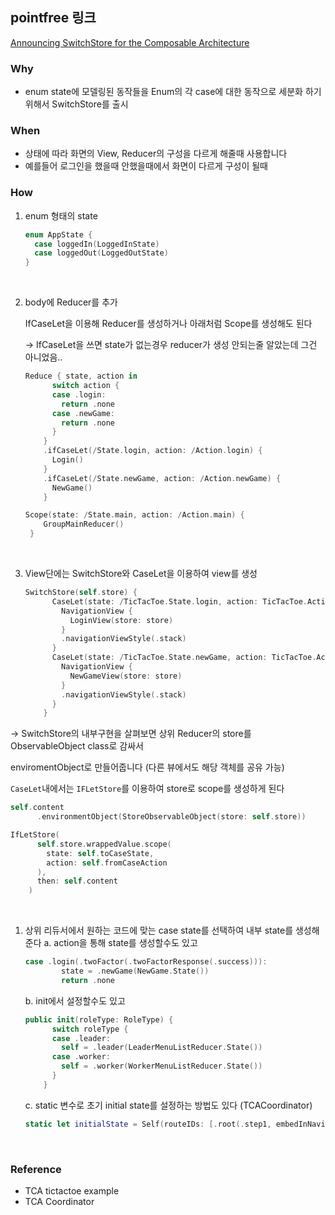 ## pointfree 링크

[Announcing SwitchStore for the Composable Architecture](https://www.pointfree.co/blog/posts/59-announcing-switchstore-for-the-composable-architecture)

### Why

- enum state에 모델링된 동작들을 Enum의 각 case에 대한 동작으로 세분화 하기 위해서 SwitchStore를 출시

### When

- 상태에 따라 화면의 View, Reducer의 구성을 다르게 해줄때 사용합니다
- 예를들어 로그인을 했을때 안했을때에서 화면이 다르게 구성이 될때

### How

1. enum 형태의 state
    
    ```swift
    enum AppState {
      case loggedIn(LoggedInState)
      case loggedOut(LoggedOutState)
    }
    ```
    <br>

1. body에 Reducer를 추가 
    
    IfCaseLet을 이용해 Reducer를 생성하거나 아래처럼 Scope를 생성해도 된다
    
    → IfCaseLet을 쓰면 state가 없는경우 reducer가 생성 안되는줄 알았는데 그건 아니었음.. 
    
    ```swift
    Reduce { state, action in
          switch action {
          case .login:
            return .none
          case .newGame:
            return .none
          }
        }
        .ifCaseLet(/State.login, action: /Action.login) {
          Login()
        }
        .ifCaseLet(/State.newGame, action: /Action.newGame) {
          NewGame()
        }
    ```
    
    ```swift
    Scope(state: /State.main, action: /Action.main) {
        GroupMainReducer()
     }
    ```
    <br>

1. View단에는 SwitchStore와 CaseLet을 이용하여 view를 생성
    
    ```swift
    SwitchStore(self.store) {
          CaseLet(state: /TicTacToe.State.login, action: TicTacToe.Action.login) { store in
            NavigationView {
              LoginView(store: store)
            }
            .navigationViewStyle(.stack)
          }
          CaseLet(state: /TicTacToe.State.newGame, action: TicTacToe.Action.newGame) { store in
            NavigationView {
              NewGameView(store: store)
            }
            .navigationViewStyle(.stack)
          }
        }
    
    ```
    

→ SwitchStore의 내부구현을 살펴보면 상위 Reducer의 store를 ObservableObject class로 감싸서

enviromentObject로 만들어줍니다 (다른 뷰에서도 해당 객체를 공유 가능)

`CaseLet`내에서는 `IFLetStore`를 이용하여 store로 scope를 생성하게 된다

```swift
self.content
      .environmentObject(StoreObservableObject(store: self.store))
```

```swift
IfLetStore(
      self.store.wrappedValue.scope(
        state: self.toCaseState,
        action: self.fromCaseAction
      ),
      then: self.content
    )
```
<br>

1. 상위 리듀서에서 원하는 코드에 맞는 case state를 선택하여 내부 state를 생성해준다
    a. action을 통해 state를 생성할수도 있고
    
    ```swift
    case .login(.twoFactor(.twoFactorResponse(.success))):
            state = .newGame(NewGame.State())
            return .none
    ```
    
    b.  init에서 설정할수도 있고
    
    ```swift
    public init(roleType: RoleType) {
          switch roleType {
          case .leader:
            self = .leader(LeaderMenuListReducer.State())
          case .worker:
            self = .worker(WorkerMenuListReducer.State())
          }
        }
    ```
    
    c.  static 변수로 초기 initial state를 설정하는 방법도 있다 (TCACoordinator)
    
    ```swift
    static let initialState = Self(routeIDs: [.root(.step1, embedInNavigationView: true)])
    ```
    
<br>

### Reference

- TCA tictactoe example
- TCA Coordinator
